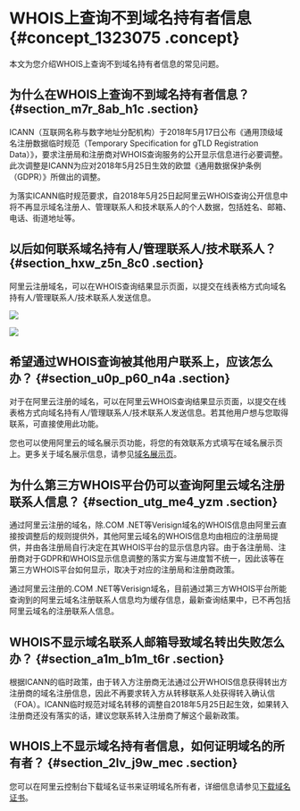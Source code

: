 # WHOIS上查询不到域名持有者信息 {#concept_1323075 .concept}

本文为您介绍WHOIS上查询不到域名持有者信息的常见问题。

## 为什么在WHOIS上查询不到域名持有者信息？ {#section_m7r_8ab_h1c .section}

ICANN（互联网名称与数字地址分配机构）于2018年5月17日公布《通用顶级域名注册数据临时规范（Temporary Specification for gTLD Registration Data）》，要求注册局和注册商对WHOIS查询服务的公开显示信息进行必要调整。此次调整是ICANN为应对2018年5月25日生效的欧盟《通用数据保护条例（GDPR）》所做出的调整。

为落实ICANN临时规范要求，自2018年5月25日起阿里云WHOIS查询公开信息中将不再显示域名注册人、管理联系人和技术联系人的个人数据，包括姓名、邮箱、电话、街道地址等。

## 以后如何联系域名持有人/管理联系人/技术联系人？ {#section_hxw_z5n_8c0 .section}

阿里云注册域名，可以在WHOIS查询结果显示页面，以提交在线表格方式向域名持有人/管理联系人/技术联系人发送信息。

![](http://static-aliyun-doc.oss-cn-hangzhou.aliyuncs.com/assets/img/121114/156403301252853_zh-CN.jpg)

![](http://static-aliyun-doc.oss-cn-hangzhou.aliyuncs.com/assets/img/121114/156403301252854_zh-CN.jpg)

## 希望通过WHOIS查询被其他用户联系上，应该怎么办？ {#section_u0p_p60_n4a .section}

对于在阿里云注册的域名，可以在阿里云WHOIS查询结果显示页面，以提交在线表格方式向域名持有人/管理联系人/技术联系人发送信息。若其他用户想与您取得联系，可直接使用此功能。

您也可以使用阿里云的域名展示页功能，将您的有效联系方式填写在域名展示页上。更多关于域名展示信息，请参见[域名展示页](../../../../cn.zh-CN/域名交易/我要卖域名/域名展示页.md#)。

## 为什么第三方WHOIS平台仍可以查询阿里云域名注册联系人信息？ {#section_utg_me4_yzm .section}

通过阿里云注册的域名，除.COM .NET等Verisign域名的WHOIS信息由阿里云直接按调整后的规则提供外，其他阿里云域名的WHOIS信息均由相应的注册局提供，并由各注册局自行决定在其WHOIS平台的显示信息内容。由于各注册局、注册商对于GDPR和WHOIS显示信息调整的落实方案与进度暂不统一，因此该等在第三方WHOIS平台如何显示，取决于对应的注册局和注册商政策。

通过阿里云注册的.COM .NET等Verisign域名，目前通过第三方WHOIS平台所能查询到的阿里云域名注册联系人信息均为缓存信息，最新查询结果中，已不再包括阿里云域名的注册联系人信息。

## WHOIS不显示域名联系人邮箱导致域名转出失败怎么办？ {#section_a1m_b1m_t6r .section}

根据ICANN的临时政策，由于转入方注册商无法通过公开WHOIS信息获得转出方注册商的域名注册信息，因此不再要求转入方从转移联系人处获得转入确认信（FOA）。ICANN临时规范对域名转移的调整自2018年5月25日起生效，如果转入注册商还没有落实的话，建议您联系转入注册商了解这个最新政策。

## WHOIS上不显示域名持有者信息，如何证明域名的所有者？ {#section_2lv_j9w_mec .section}

您可以在阿里云控制台下载域名证书来证明域名所有者，详细信息请参见[下载域名证书](../../../../cn.zh-CN/域名管理/下载域名证书.md#)。

